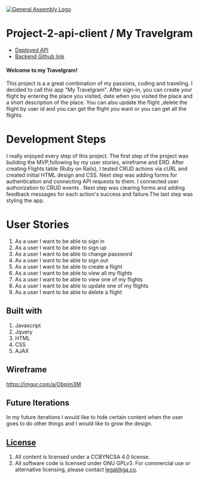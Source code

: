 [![General Assembly Logo](https://camo.githubusercontent.com/1a91b05b8f4d44b5bbfb83abac2b0996d8e26c92/687474703a2f2f692e696d6775722e636f6d2f6b6538555354712e706e67)](https://generalassemb.ly/education/web-development-immersive)

# Project-2-api-client / My Travelgram
 -  [Deployed API]( https://still-journey-83123.herokuapp.com/)
 -  [Backend Github link]( https://github.com/EraAdem/project_2_api)

   #### Welcome to my Travelgram! ####

This project is a a great combination of my passions, coding and traveling. I decided to call this app "My Travelgram". After sign-in, you can create your flight by entering the place you  visited, date when you visited the place and a short description of the place. You can also update the flight ,delete the flight by user id and you can get the flight you want or you can get all the flights.

# Development Steps #
I really enjoyed every step of this project. The first step of the project was building the MVP,following by my user stories, wireframe and ERD.
After creating Flights table (Ruby on Rails), I tested CRUD actions via cURL and created initial HTML design and CSS. Next step was adding forms for authentication and connecting API requests to them. I connected user authorization to CRUD events . Next step was clearing forms and adding feedback messages for each action's success and failure.The last step was styling the app.

  # User Stories

  1. As a user I want to be able to sign in
  2. As a user I want to be able to sign up
  3. As a user I want to be able to change password
  4. As a user I want to be able to sign out
  5. As a user I want to be able to create a flight
  6. As a user I want to be able to view all my flights
  7. As a user I want to be able to view one of my flights
  8. As a user I want to be able to update one of my flights
  9. As a user I want to be able to delete a flight

  ## Built with

1. Javascript
2. Jquery
3. HTML
4. CSS
5. AJAX

## Wireframe

https://imgur.com/a/Obpim3M


## Future Iterations

In my future iterations I would like  to hide certain content when the user goes to do other things and I would like to grow the design.

## [License](LICENSE)

1. All content is licensed under a CC­BY­NC­SA 4.0 license.
1. All software code is licensed under GNU GPLv3. For commercial use or
    alternative licensing, please contact legal@ga.co.
